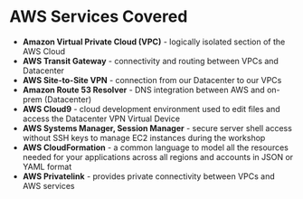 # AWS Services Covered

- **Amazon Virtual Private Cloud (VPC)** - logically isolated section of the AWS Cloud
- **AWS Transit Gateway** - connectivity and routing between VPCs and Datacenter
- **AWS Site-to-Site VPN** - connection from our Datacenter to our VPCs
- **Amazon Route 53 Resolver** - DNS integration between AWS and on-prem (Datacenter)
- **AWS Cloud9** - cloud development environment used to edit files and access the Datacenter VPN Virtual Device
- **AWS Systems Manager, Session Manager** - secure server shell access without SSH keys to manage EC2 instances during the workshop
- **AWS CloudFormation** - a common language to model all the resources needed for your applications across all regions and accounts in JSON or YAML format
- **AWS Privatelink** - provides private connectivity between VPCs and AWS services
